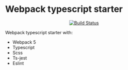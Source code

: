 # Webpack typescript starter

<p align="center">
    <a href="https://github.com/hamzahamidi/webpack-typescript-starter/actions?query=workflow%3ABuild">
        <img src="https://github.com/hamzahamidi/webpack-typescript-starter/workflows/Build/badge.svg" alt="Build Status">
    </a>
</p>

Webpack typescript starter with:

* Webpack 5
* Typescript
* Scss
* Ts-jest
* Eslint
